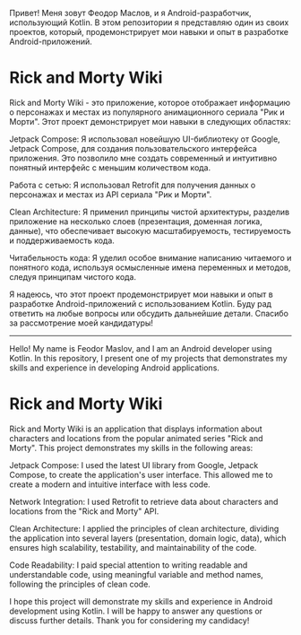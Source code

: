 Привет! Меня зовут Феодор Маслов, и я Android-разработчик, использующий Kotlin. В этом репозитории я представляю один из своих проектов, который, продемонстрирует мои навыки и опыт в разработке Android-приложений.

# Rick and Morty Wiki

Rick and Morty Wiki - это приложение, которое отображает информацию о персонажах и местах из популярного анимационного сериала "Рик и Морти". Этот проект демонстрирует мои навыки в следующих областях:

Jetpack Compose: Я использовал новейшую UI-библиотеку от Google, Jetpack Compose, для создания пользовательского интерфейса приложения. Это позволило мне создать современный и интуитивно понятный интерфейс с меньшим количеством кода.

Работа с сетью: Я использовал Retrofit для получения данных о персонажах и местах из API сериала "Рик и Морти".

Clean Architecture: Я применил принципы чистой архитектуры, разделив приложение на несколько слоев (презентация, доменная логика, данные), что обеспечивает высокую масштабируемость, тестируемость и поддерживаемость кода.

Читабельность кода: Я уделил особое внимание написанию читаемого и понятного кода, используя осмысленные имена переменных и методов, следуя принципам чистого кода.

Я надеюсь, что этот проект продемонстрирует мои навыки и опыт в разработке Android-приложений с использованием Kotlin. Буду рад ответить на любые вопросы или обсудить дальнейшие детали. Спасибо за рассмотрение моей кандидатуры!

*************************

Hello! My name is Feodor Maslov, and I am an Android developer using Kotlin. In this repository, I present one of my projects that demonstrates my skills and experience in developing Android applications.

# Rick and Morty Wiki

Rick and Morty Wiki is an application that displays information about characters and locations from the popular animated series "Rick and Morty". This project demonstrates my skills in the following areas:


Jetpack Compose: I used the latest UI library from Google, Jetpack Compose, to create the application's user interface. This allowed me to create a modern and intuitive interface with less code.

Network Integration: I used Retrofit to retrieve data about characters and locations from the "Rick and Morty" API.

Clean Architecture: I applied the principles of clean architecture, dividing the application into several layers (presentation, domain logic, data), which ensures high scalability, testability, and maintainability of the code.

Code Readability: I paid special attention to writing readable and understandable code, using meaningful variable and method names, following the principles of clean code.

I hope this project will demonstrate my skills and experience in Android development using Kotlin. I will be happy to answer any questions or discuss further details. Thank you for considering my candidacy!
